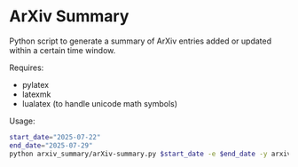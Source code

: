 # ArXiv Summary

Python script to generate a summary of ArXiv entries added or updated within a certain time window.

Requires:
- pylatex
- latexmk
- lualatex (to handle unicode math symbols)

Usage:
```sh
start_date="2025-07-22"
end_date="2025-07-29"
python arxiv_summary/arXiv-summary.py $start_date -e $end_date -y arxiv_summary/options/BandQ.yaml -j BandQ_summary.json -l BandQ_summary
```
